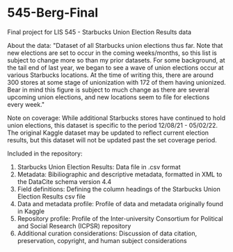 # 545-Berg-Final
Final project for LIS 545 - Starbucks Union Election Results data

About the data: "Dataset of all Starbucks union elections thus far. Note that new elections are set to occur in the coming weeks/months, so this list is subject to change more so than my prior datasets. For some background, at the tail end of last year, we began to see a wave of union elections occur at various Starbucks locations. At the time of writing this, there are around 300 stores at some stage of unionization with 172 of them having unionized. Bear in mind this figure is subject to much change as there are several upcoming union elections, and new locations seem to file for elections every week."

Note on coverage: While additional Starbucks stores have continued to hold union elections, this dataset is specific to the period 12/08/21 - 05/02/22. The original Kaggle dataset may be updated to reflect current election results, but this dataset will not be updated past the set coverage period. 

Included in the repository: 

1. Starbucks Union Election Results: Data file in .csv format 
2. Metadata: Bibiliographic and descriptive metadata, formatted in XML to the DataCite schema version 4.4
3. Field definitions: Defining the column headings of the Starbucks Union Election Results csv file
4. Data and metadata profile: Profile of data and metadata originally found in Kaggle
5. Repository profile: Profile of the Inter-university Consortium for Political and Social Research (ICPSR) repository
6. Additional curation considerations: Discussion of data citation, preservation, copyright, and human subject considerations 
